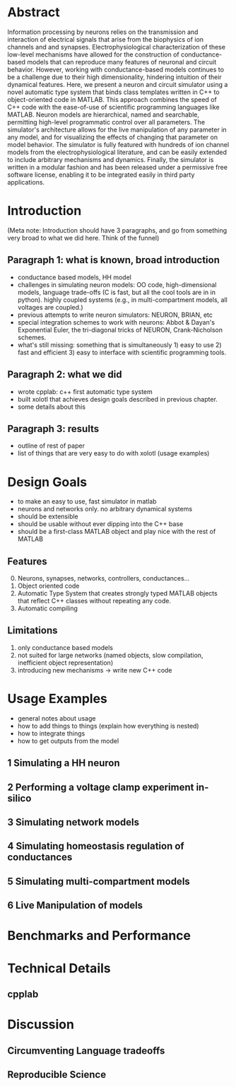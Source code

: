 # Abstract


Information processing by neurons relies on the transmission and interaction of electrical signals that arise from the biophysics of ion channels and and synapses. Electrophysiological characterization of these low-level mechanisms have  allowed for the construction of conductance-based models that can reproduce many features of neuronal and circuit behavior. However, working with conductance-based models continues to be a challenge due to their high dimensionality, hindering intuition of their dynamical features. Here, we present a neuron and circuit simulator using a novel automatic type system that binds class templates written in C++ to object-oriented code in MATLAB. This approach combines the speed of C++ code with the ease-of-use of scientific programming languages like MATLAB. Neuron models are hierarchical, named and searchable, permitting high-level programmatic control over all parameters. The simulator's architecture allows for the live manipulation of any parameter in any model, and for visualizing the effects of changing that parameter on model behavior. The simulator is fully featured with hundreds of ion channel models from the electrophysiological literature, and can be easily extended to include arbitrary mechanisms and dynamics. Finally, the simulator is written in a modular fashion and has been released under a permissive free software license, enabling it to be integrated easily in third party applications. 


# Introduction 

(Meta note: Introduction should have 3 paragraphs, and go from something very broad to what we did here. Think of the funnel)

## Paragraph 1: what is known, broad introduction 

- conductance based models, HH model 
- challenges in simulating neuron models: OO code, high-dimensional models, language trade-offs (C is fast, but all the cool tools are in in python). highly coupled systems (e.g., in multi-compartment models, all voltages are coupled.)
- previous attempts to write neuron simulators: NEURON, BRIAN, etc
- special integration schemes to work with neurons: Abbot & Dayan's Exponential Euler, the tri-diagonal tricks of NEURON, Crank-Nicholson schemes. 
- what's still missing: something that is simultaneously 1) easy to use 2) fast and efficient 3) easy to interface with scientific programming tools. 


## Paragraph 2: what we did

- wrote cpplab: c++ first automatic type system
- built xolotl that achieves design goals described in previous chapter. 
- some details about this


## Paragraph 3: results 

- outline of rest of paper
- list of things that are very easy to do with xolotl (usage examples)


# Design Goals 

- to make an easy to use, fast simulator in matlab 
- neurons and networks only. no arbitrary dynamical systems
- should be extensible 
- should be usable without ever dipping into the C++ base
- should be a first-class MATLAB object and play nice with the rest of MATLAB

## Features 

0. Neurons, synapses, networks, controllers, conductances...
1. Object oriented code 
2. Automatic Type System that creates strongly typed MATLAB objects that reflect C++ classes without repeating any code. 
3. Automatic compiling 

## Limitations 

1. only conductance based models
2. not suited for large networks (named objects, slow compilation, inefficient object representation)
3. introducing new mechanisms -> write new C++ code

# Usage Examples

- general notes about usage
- how to add things to things (explain how everything is nested)
- how to integrate things
- how to get outputs from the model

## 1 Simulating a HH neuron 

## 2 Performing a voltage clamp experiment in-silico

## 3 Simulating network models 

## 4 Simulating homeostasis regulation of conductances 

## 5 Simulating multi-compartment models 

## 6 Live Manipulation of models


# Benchmarks and Performance 



# Technical Details 

## cpplab 

# Discussion 

## Circumventing Language tradeoffs

## Reproducible Science 